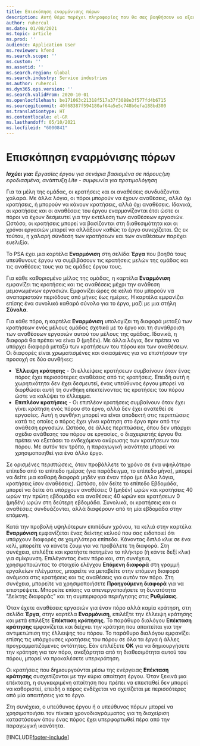 ```yaml
---
title: Επισκόπηση εναρμόνισης πόρων
description: Αυτή θέμα παρέχει πληροφορίες που θα σας βοηθήσουν να εξασφαλίσετε ότι οι κρατήσεις και οι αναθέσεις πόρων για έργα θα είναι αντιστοιχισμένες.
author: ruhercul
ms.date: 01/08/2021
ms.topic: article
ms.prod: ''
audience: Application User
ms.reviewer: kfend
ms.search.scope: ''
ms.custom: ''
ms.assetid: ''
ms.search.region: Global
ms.search.industry: Service industries
ms.author: ruhercul
ms.dyn365.ops.version: ''
ms.search.validFrom: 2020-10-01
ms.openlocfilehash: be171063c21318f517a37f3088e3f577fd4b6715
ms.sourcegitcommit: 40f68387f594180af64a5e5c748b6efa188bd300
ms.translationtype: HT
ms.contentlocale: el-GR
ms.lasthandoff: 05/10/2021
ms.locfileid: "6000841"
---
```

# <a name="resource-reconciliation-overview"></a>Επισκόπηση εναρμόνισης πόρων

_**Ισχύει για:** Εργασίες έργου για σενάρια βασισμένα σε πόρους/μη εφοδιασμένα, ανάπτυξη Lite - συμφωνία για προτιμολόγηση_

Για τα μέλη της ομάδας, οι κρατήσεις και οι αναθέσεις συνδυάζονται χαλαρά. Με άλλα λόγια, οι πόροι μπορούν να έχουν αναθέσεις, αλλά όχι κρατήσεις, ή μπορούν να κάνουν κρατήσεις, αλλά όχι αναθέσεις. Ιδανικά, οι κρατήσεις και οι αναθέσεις του έργου εναρμονίζονται έτσι ώστε οι πόροι να έχουν δεσμευτεί για την εκτέλεση των αναθέσεων εργασιών. Ωστόσο, οι κρατήσεις μπορεί να βασίζονται στη διαθεσιμότητα και οι χρόνοι εργασιών μπορεί να αλλάξουν καθώς το έργο συνεχίζεται. Ως εκ τούτου, η χαλαρή σύνδεση των κρατήσεων και των αναθέσεων παρέχει ευελιξία.

Το PSA έχει μια καρτέλα **Εναρμόνιση** στη σελίδα **Έργα** που βοηθά τους υπεύθυνους έργου να συμβιβάσουν τις κρατήσεις μελών της ομάδας και τις αναθέσεις τους για τις ομάδες έργου τους.

Για κάθε καθορισμένο μέλος της ομάδας, η καρτέλα **Εναρμόνιση** εμφανίζει τις κρατήσεις και τις αναθέσεις μέχρι την ανάθεση μεμονωμένων εργασιών. Εμφανίζει ώρες σε κελιά που μπορούν να αναπαριστούν περιόδους από μήνες έως ημέρες. Η καρτέλα εμφανίζει επίσης ένα συνολικό καθαρό σύνολο για το έργο, μαζί με μια στήλη **Σύνολα**.

Για κάθε πόρο, η καρτέλα **Εναρμόνιση** υπολογίζει τη διαφορά μεταξύ των κρατήσεων ενός μέλους ομάδας σχετικά με το έργο και τη συνάθροιση των αναθέσεων εργασιών αυτού του μέλους της ομάδας. Ιδανικά, η διαφορά θα πρέπει να είναι 0 (μηδέν). Με άλλα λόγια, δεν πρέπει να υπάρχει διαφορά μεταξύ των κρατήσεων του πόρου και των αναθέσεων. Οι διαφορές είναι χρωματισμένες και σκιασμένες για να επιστήσουν την προσοχή σε δύο συνθήκες:

- **Έλλειψη κράτησης** - Οι ελλείψεις κρατήσεων συμβαίνουν όταν ένας πόρος έχει περισσότερες αναθέσεις από τις κρατήσεις. Επειδή αυτή η χωρητικότητα δεν έχει δεσμευτεί, ένας υπεύθυνος έργου μπορεί να διορθώσει αυτή τη συνθήκη επεκτείνοντας τις κρατήσεις του πόρου ώστε να καλύψει το έλλειμμα.
- **Επιπλέον κρατήσεις** - Οι επιπλέον κρατήσεις συμβαίνουν όταν έχει γίνει κράτηση ενός πόρου στο έργο, αλλά δεν έχει ανατεθεί σε εργασίες. Αυτή η συνθήκη μπορεί να είναι αποδεκτή στις περιπτώσεις κατά τις οποίες ο πόρος έχει γίνει κράτηση στο έργο πριν από την ανάθεση εργασιών. Ωστόσο, σε άλλες περιπτώσεις, όπου δεν υπάρχει σχέδιο ανάθεσης του πόρου σε εργασίες, ο διαχειριστής έργου θα πρέπει να εξετάσει το ενδεχόμενο ακύρωσης των κρατήσεων του πόρου. Με αυτόν τον τρόπο, η παραγωγική ικανότητα μπορεί να χρησιμοποιηθεί για ένα άλλο έργο.

Σε ορισμένες περιπτώσεις, όταν προβάλλετε το χρόνο σε ένα υψηλότερο επίπεδο από το επίπεδο ημέρας (για παράδειγμα, το επίπεδο μήνα), μπορεί να δείτε μια καθαρή διαφορά μηδέν για έναν πόρο (με άλλα λόγια, κρατήσεις ίσον αναθέσεις). Ωστόσο, εάν δείτε το επίπεδο Εβδομάδα, μπορεί να δείτε ότι υπάρχουν αναθέσεις 0 (μηδέν) ωρών και κρατήσεις 40 ωρών την πρώτη εβδομάδα και αναθέσεις 40 ωρών και κρατήσεων 0 (μηδέν) ωρών στη δεύτερη εβδομάδα. Συνολικά, οι κρατήσεις και οι αναθέσεις συνδυάζονται, αλλά διαφέρουν από τη μία εβδομάδα στην επόμενη.

Κατά την προβολή υψηλότερων επιπέδων χρόνου, τα κελιά στην καρτέλα **Εναρμόνιση** εμφανίζεται ένας δείκτης κελιού που σας ειδοποιεί ότι υπάρχουν διαφορές σε χαμηλότερα επίπεδα. Κάνοντας διπλό κλικ σε ένα κελί, μπορείτε να κάνετε ζουμ για να προβάλετε τη διαφορά. Στη συνέχεια, επιλέξτε και κρατήστε πατημένο το πλήκτρο (ή κάντε δεξί κλικ) για σμίκρυνση. Επιλέγοντας έναν πόρο και, στη συνέχεια, χρησιμοποιώντας το στοιχείο ελέγχου **Επόμενη διαφορά** στη γραμμή εργαλείων πλέγματος, μπορείτε να μεταβείτε στην επόμενη διαφορά ανάμεσα στις κρατήσεις και τις αναθέσεις για αυτόν τον πόρο. Στη συνέχεια, μπορείτε να χρησιμοποιήσετε **Προηγούμενη διαφορά** για να επιστρέψετε. Μπορείτε επίσης να απενεργοποιήσετε τη δυνατότητα "Δείκτης διαφοράς" και τη συμπεριφορά περιήγησης στις **Ρυθμίσεις**.

Όταν έχετε αναθέσεις εργασιών για έναν πόρο αλλά καμία κράτηση, στη σελίδα **Έργα**, στην καρτέλα **Εναρμόνιση**, επιλέξτε την έλλειψη κράτησης και μετά επιλέξτε **Επέκταση κράτησης**. Το παράθυρο διαλόγου **Επέκταση κράτησης** εμφανίζεται και δείχνει την κράτηση που απαιτείται για την αντιμετώπιση της έλλειψης του πόρου. Το παράθυρο διαλόγου εμφανίζει επίσης τις υπάρχουσες κρατήσεις του πόρου σε όλα τα έργα ή άλλες προγραμματιζόμενες οντότητες. Εάν επιλέξετε **OK** για να δημιουργήσετε την κράτηση για τον πόρο, ανεξάρτητα από τη διαθεσιμότητα αυτού του πόρου, μπορεί να προκαλέσετε υπερκράτηση.

Οι κρατήσεις που δημιουργούνται μέσω της ενέργειας **Επέκταση κράτησης** συσχετίζονται με την κύρια απαίτηση έργου. Όταν ξεκινά μια επέκταση, η συγκεκριμένη απαίτηση που πρέπει να επεκταθεί δεν μπορεί να καθοριστεί, επειδή ο πόρος ενδέχεται να σχετίζεται με περισσότερες από μία απαιτήσεις για το έργο.

Στη συνέχεια, ο υπεύθυνος έργου ή ο υπεύθυνος πόρων μπορεί να χρησιμοποιήσει τον πίνακα χρονοδιαγράμματος για τη διαχείριση καταστάσεων όπου ένας πόρος έχει υπερφορτωθεί πέρα από την παραγωγική ικανότητα.


[!INCLUDE[footer-include](../includes/footer-banner.md)]